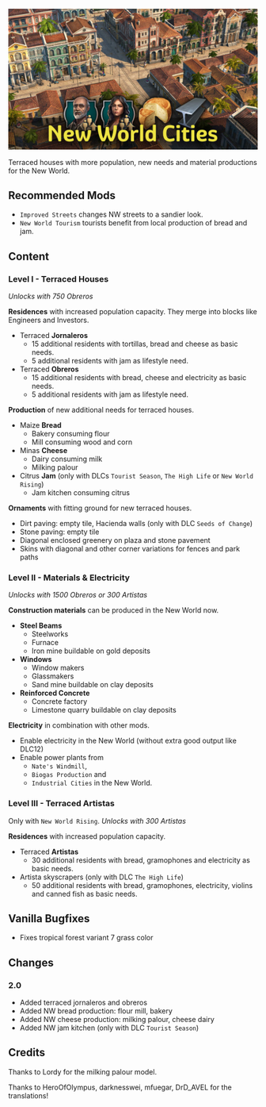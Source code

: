 ![](./banner.jpg)

Terraced houses with more population, new needs and material productions for the New World.

## Recommended Mods

- `Improved Streets` changes NW streets to a sandier look.
- `New World Tourism` tourists benefit from local production of bread and jam.

## Content

### Level I - Terraced Houses

*Unlocks with 750 Obreros*

**Residences** with increased population capacity.
They merge into blocks like Engineers and Investors.

- Terraced **Jornaleros**
  - 15 additional residents with tortillas, bread and cheese as basic needs.
  - 5 additional residents with jam as lifestyle need.
- Terraced **Obreros**
  - 15 additional residents with bread, cheese and electricity as basic needs.
  - 5 additional residents with jam as lifestyle need.

**Production** of new additional needs for terraced houses.

- Maize **Bread**
  - Bakery consuming flour
  - Mill consuming wood and corn
- Minas **Cheese**
  - Dairy consuming milk
  - Milking palour
- Citrus **Jam** (only with DLCs `Tourist Season`, `The High Life` or `New World Rising`)
  - Jam kitchen consuming citrus

**Ornaments** with fitting ground for new terraced houses.

- Dirt paving: empty tile, Hacienda walls (only with DLC `Seeds of Change`)
- Stone paving: empty tile
- Diagonal enclosed greenery on plaza and stone pavement
- Skins with diagonal and other corner variations for fences and park paths

### Level II - Materials & Electricity

*Unlocks with 1500 Obreros or 300 Artistas*

**Construction materials** can be produced in the New World now.

- **Steel Beams**
  - Steelworks
  - Furnace
  - Iron mine buildable on gold deposits
- **Windows**
  - Window makers
  - Glassmakers
  - Sand mine buildable on clay deposits
- **Reinforced Concrete**
  - Concrete factory
  - Limestone quarry buildable on clay deposits

**Electricity** in combination with other mods.

- Enable electricity in the New World (without extra good output like DLC12)
- Enable power plants from
  - `Nate's Windmill`,
  - `Biogas Production` and
  - `Industrial Cities` in the New World.

### Level III - Terraced Artistas

Only with `New World Rising`.
*Unlocks with 300 Artistas*

**Residences** with increased population capacity.

- Terraced **Artistas**
  - 30 additional residents with bread, gramophones and electricity as basic needs.
- Artista skyscrapers (only with DLC `The High Life`)
  - 50 additional residents with bread, gramophones, electricity, violins and canned fish as basic needs.

## Vanilla Bugfixes

- Fixes tropical forest variant 7 grass color

## Changes

### 2.0

- Added terraced jornaleros and obreros
- Added NW bread production: flour mill, bakery
- Added NW cheese production: milking palour, cheese dairy
- Added NW jam kitchen (only with DLC `Tourist Season`)

## Credits

Thanks to Lordy for the milking palour model.

Thanks to HeroOfOlympus, darknesswei, mfuegar, DrD_AVEL for the translations!
